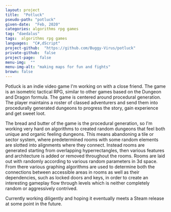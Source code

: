 ```yaml
---
layout: project
title:  "Potluck"
pseudo-path: "potluck"
given-date:  "Feb, 2020"
categories: algorithms rpg games
tag: "daedalus"
tags:  algorithms rpg games
languages:  "C#,dScript"
project-github:  "https://github.com/Buggy-Virus/potluck"
private-github:  false
project-page:  false
menu-img:  ""
menu-img-alt: "making maps for fun and fights"
brown: false
---
```

Potluck is an indie video game I'm working on with a close friend. The game is an isometric tactical RPG, similar to other games based on the Dungeon and Dragon formula. The game is centered around procedural generation. The player maintains a roster of classed adventurers and send them into procedurally generated dungeons to progress the story, gain experience and get sweet loot.

The bread and butter of the game is the procedural generation, so I'm working very hard on algorithms to created random dungeons that feel both unique and organic feeling dungeons. This means abandoning a tile or sector system, where predetermined rooms with some random elements are slotted into alignments where they connect. Instead rooms are generated starting from overlapping hyperrectangles, then various features and architecture is added or removed throughout the rooms. Rooms are laid out with randomly according to various random parameters in 3d space. From there various graphing algorithms are used to determine both the connections between accessible areas in rooms as well as their dependencies, such as locked doors and keys, in order to create an interesting gameplay flow through levels which is neither completely random or aggressively contrived.

Currently working diligently and hoping it eventually meets a Steam release at some point in the future.
